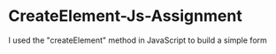 # CreateElement-Js-Assignment
I used the "createElement"  method in JavaScript to build a simple form
